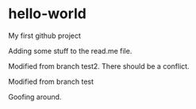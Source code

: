 # hello-world
My first github project

Adding some stuff to the read.me file.


Modified from branch test2. There should be a conflict.

Modified from branch test






Goofing around.